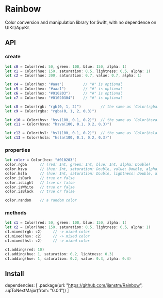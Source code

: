 # Rainbow

Color conversion and manipulation library for Swift, with no dependence on UIKit/AppKit

## API

### create

```swift
let c0 = Color(red: 50, green: 100, blue: 150, alpha: 1)
let c1 = Color(hue: 150, saturation: 0.5, lightness: 0.5, alpha: 1)
let c2 = Color(hue: 300, saturation: 0.7, value: 0.7, alpha: 1)

let c4 = Color(hex: "#aaa")         // "#" is optional
let c5 = Color(hex: "#aaa1")        // "#" is optional
let c6 = Color(hex: "#010203")      // "#" is optional
let c7 = Color(hex: "#01020304")    // "#" is optional

let c8 = Color(rgb: "rgb(0, 1, 2)")         // the same as `Color(rgba:)"
let c9 = Color(rgba: "rgba(0, 1, 2, 0.3)")

let c10 = Color(hsv: "hsv(100, 0.1, 0.2)")  // the same as `Color(hsva:)"
let c11 = Color(hsva: "hsva(100, 0.1, 0.2, 0.3)")

let c12 = Color(hsl: "hsl(100, 0.1, 0.2)")  // the same as `Color(hsla:)"
let c13 = Color(hsla: "hsla(100, 0.1, 0.2, 0.3)")
```

### properties

```swift
let color = Color(hex: "#010203")
color.rgba      // (red: Int, green: Int, blue: Int, alpha: Double)
color.hsva      // (hue: Int, saturation: Double, value: Double, alpha: Double)
color.hsla      // (hue: Int, saturation: Double, lightness: Double, alpha: Double)
color.isDark    // true or false
color.isLight   // true or false
color.isWhite   // true or false
color.isBlack   // true or false

color.random    // a random color
```

###  methods

```swift
let c1 = Color(red: 50, green: 100, blue: 150, alpha: 1)
let c2 = Color(hue: 150, saturation: 0.5, lightness: 0.5, alpha: 1)
c1.mixed(rgb: c2)     // -> mixed color
c1.mixed(hsv: c2)     // -> mixed color
c1.mixed(hsl: c2)     // -> mixed color

c1.adding(red: 10)
c1.adding(hue: 1, saturation: 0.2, lightness: 0.3)
c1.adding(hue: 1, saturation: 0.2, value: 0.3, alpha: 0.4)
```

## Install

dependencies: [
    .package(url: "https://github.com/jianstm/Rainbow", .upToNextMajor(from: "0.0.1"))
]

